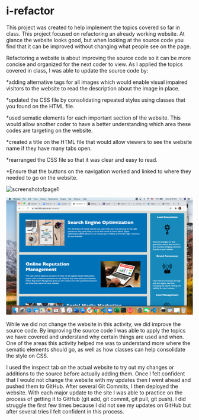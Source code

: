 # i-refactor

This project was created to help implement the topics covered so far in class. This project focused on refactoring an already working website. At glance the website looks good, but when looking at the source code you find that it can be improved without changing what people see on the page. 

Refactoring a website is about improving the source code so it can be more concise and organized for the next coder to view. As I applied the topics covered in class, I was able to update the source code by:

*adding alternative tags for all images which would enable visual impaired visitors to the website to read the description about the image in place. 

*updated the CSS file by consolidating repeated styles using classes that you found on the HTML file. 

*used sematic elements for each important section of the website. This would allow another coder to have a better understanding which area these codes are targeting on the website. 

*created a title on the HTML file that would allow viewers to see the website name if they have many tabs open.

*rearranged the CSS file so that it was clear and easy to read.

*Ensure that the buttons on the navigation worked and linked to where they needed to go on the website.  

![screenshotofpage1](assets/images/screenshot1.png)

![screenshotofpage2](assets/images/screenshot2.png)

While we did not change the website in this activity, we did improve the source code. By improving the source code I was able to apply the topics we have covered and understand why certain things are used and when. One of the areas this activity helped me was to understand more where the sematic elements should go, as well as how classes can help consolidate the style on CSS. 

I used the inspect tab on the actual website to try out my changes or additions to the source before actually adding them. Once I felt confident that I would not change the website with my updates then I went ahead and pushed them to GitHub. After several Git Commits, I then deployed the website. With each major update to the site I was able to practice on the process of getting it to GitHub (git add, git commit, git pull, git push). I did struggle the first few times because I did not see my updates on GitHub but after several tries I felt confident in this process. 
